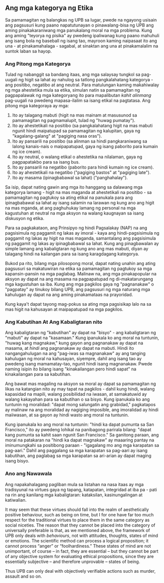 ## Ang mga kategorya ng Etika

Sa pamamagitan ng balangkas ng UPB sa lugar, pwede na ngayong usisain ang pagsusuri kung paano napatutunayan o pinawalang-bisa ng UPB ang aming pinakakaraniwang mga panukalang moral na mga problema. Kung ang aming "teyorya ng pisika" ay pwedeng ipaliwanag kung paano mahuhuli ang isang bola ng baseball ng isang tao, mayroon kaming naipasaat ito ang una - at pinakamahalaga - sagabal, at sinaktan ang una at pinakamalalim na suntok laban sa hayop.

### Ang Pitong mga Kategorya

Tulad ng nabanggit sa bandang itaas, ang mga salaysay tungkol sa pag-uugali ng higit sa lahat ay nahulog sa tatlong pangkalahatang kategorya - ang positibo, negatibo at ang neutral. Para matulungan kaming makahiwalay ng mga ahestetika mula sa etika, simulan natin sa pamamagitan ng pagpapalawak ng mga kategoryang ito para mapalibutan *kahit alinmang* pag-uugali na pwedeng mapasa-ilalim sa isang etikal na pagtatasa. Ang pitong mga kategoraya ay mga:

1. Ito ay talagang mabuti (higit na mas mainam at masusunod sa pamamagitan ng pagmamalupit, tulad ng "huwag pumatay").
2. Ito ay ahestetikali na positibo (sa pangkalahatang higit na mas mabuti ngunit hindi maipatupad sa pamamagitan ng kalupitan, gaya ng "kagalang-galang" at "pagiging nasa oras").
3. Ito ay pansarili na positibo (sa alinman sa hindi pangkaraniwang sa lalong kanais-nais o maipapatupad, gaya ng isang paborito para kumain ng ice cream).
4. Ito ay neutral, o walang etikal o ahestetika na nilalaman, gaya ng pagpapatakbo para sa isang bus.
5. Ito ay pansarili na negatibo (paborito para hindi kumain ng ice cream).
6. Ito ay ahestetikali na negatibo ("pagiging bastos" at "pagiging late").
7. Ito ay masama (ipinagbabawal sa lahat) ("panghahalay").

Sa isip, dapat nating gawin ang mga ito hanggang sa dalawang mga kategorya lamang - higit na mas maganda at ahestetikali na positibo - sa pamamagitan ng pagtukoy sa ating etikal na panukala para ang ipinagbabawal sa lahat ay isang salamin na larawan ng kung ano ang higit na mas mganda, at ang paghuhukay lamang ng personal na mga kagustuhan at neutral na mga aksyon na walang kaugnayan sa isang diskusyon ng etika.

Para sa pagkakataon, ang Prinsipyo ng hindi Pagsalakay (NAP) na ang pagsisimula ng paggamit ng lakas ay imoral - kaya ang hindi-pagsisimula ng paggamit ng lakas ay higit na mas maganda, samantalang ang pagsisimula ng paggamit ng lakas ay ipinagbabawal sa lahat. Kung ang pinagbawalan ay simple lamang ang kabaligtaran ng kung ano ang mas mabuti, diyan ay talagang hindi na kailangan para sa isang karagdagang kategorya.

Bukod pa rito, bilang mga pilosopong moral, dapat nating unahin ang ating pagsusuri sa makatuwiran na etika sa pamamagitan ng pagtukoy sa mga kapansin-pansin na mga paglabag. Malinaw na, ang mga pinakapopular na aksyon ay dapat na ang masama na pagpapatupad ng di-makatarungang mga kagustuhan sa iba. Kung ang mga pagkilos gaya ng "pagnanakaw" o "pagpatay" ay tinukoy bilang UPB, ang pagsusuri ng mga naturang mga kahulugan ay dapat na ang aming pinakamataas na prayoridad.

Kung kaya't dapat tayong mag-pokus sa ating mga pagsisikap lalo na sa mas higit na kahusayan at maipapatupad na mga pagkilos.

### Ang Kabutihan At Ang Kabaligtaran nito

Ang kabaligtaran ng "kabutihan" ay dapat na "bisyo" - ang kabaligtaran ng "mabuti" ay dapat na "kasamaan." Kung ipanukala ko ang moral na tuntunin, "huwag kang magnakaw," kung gayon ang pagnanakaw ay dapat na masama, at *hindi* ang pagnanakaw ay dapat na mabuti. Hindi ito nangangahulugan na ang "pag-iwas sa magnanakaw" ay ang tanging kahulugan ng moral na kahusayan, siyempre, dahil ang isang tao ay pwedeng isang mamamatay-tao, ngunit hindi isang magnanakaw. Pwede naming isipin ito bilang isang "kinakailangan pero hindi sapat" na kinakailangan para sa kabutihan.

Ang bawat mas magaling na aksyon sa moral ay dapat sa pamamagitan ng likas na katangian nito ay may tapat na pagkilos - dahil kung hindi, walang kapasidad na mapili, walang posibilidad na iwasan, at samakatuwid ay walang kakayahan para sa kabutihan o sa bisyo. Kung ipanukala ko ang tuntunin ng moralidad: "dapat mong salungatin ang grabidad," pagkatapos ay malinaw na ang moralidad ay nagiging imposible, ang imoralidad ay hindi maiiwasan, at sa gayon ay hindi wasto ang moral na tuntunin.

Kung ipanukala ko ang moral na tuntunin: "hindi ka dapat pumunta sa San Francisco," ito ay pwedeng lohikal na panibagong parirala bilang: "dapat kang pumunta sa kahit saan ngunit San Francisco." Sa ganitong paraan, ang moral na patakaran na "hindi ka dapat magnakaw" ay maaaring pantay na iminumungkahi sa positibong paraan - "igagalang mo ang mga karapatan sa pag-aari." Dahil ang paggalang sa mga karapatan sa pag-aari ay isang kabutihan, ang paglabag sa mga karapatan sa ari-arian ay dapat maging isang bisyo.

### Ano ang Nawawala

Ang napakahalagang pagliban mula sa listahan na nasa itaas ay mga tradisyunal na virtues gaya ng tapang, katapatan, integridad at iba pa - pati na rin ang kanilang mga kabaligtaran: kataksilan, kasinungalingan at katiwalian.

It may seem that these virtues should fall into the realm of aesthetically positive behaviour, such as being on time, but I for one have far too much respect for the traditional virtues to place them in the same category as social niceties. The reason that they cannot be placed into the category of universally preferable is that, as we mentioned above, the framework of UPB only deals with *behaviours*, not with attitudes, thoughts, states of mind or emotions. The scientific method can process a logical proposition; it cannot process “anger” or “foolhardiness.” These states of mind are not unimportant, of course – in fact, they are essential – but they cannot be part of any objective system for evaluating ethical propositions, since they are essentially subjective – and therefore unprovable – states of being.

Thus UPB can only deal with objectively verifiable actions such as murder, assault and so on.